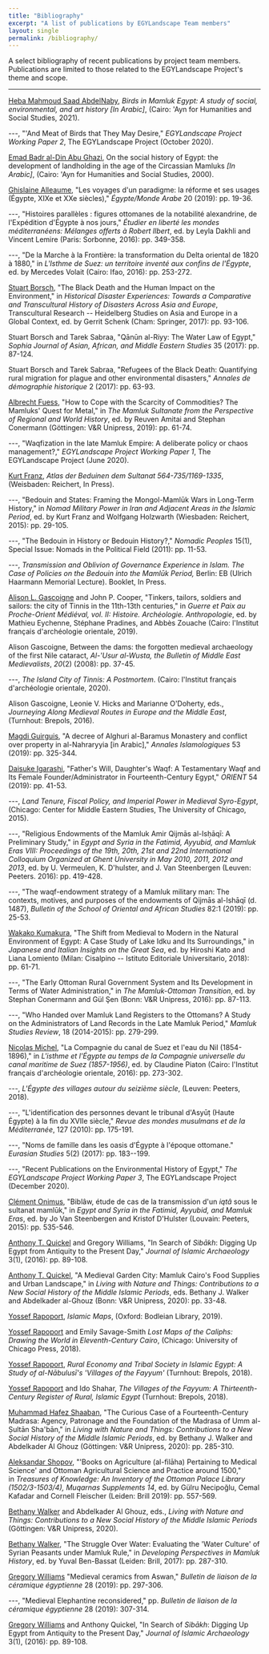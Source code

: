 ```yaml
---
title: "Bibliography"
excerpt: "A list of publications by EGYLandscape Team members"
layout: single
permalink: /bibliography/
---
```


A select bibliography of recent publications by project team members. Publications are limited to those related to the EGYLandscape Project's theme and scope.

<hr />

[Heba Mahmoud Saad AbdelNaby](https://www.egylandscape.org/members/HebaSaadAbdelnaby/), *Birds in Mamluk Egypt: A study of social, environmental, and art history \[In Arabic\]*, (Cairo: 'Ayn for Humanities and Social Studies, 2021).

---, "'And Meat of Birds that They May Desire," *EGYLandscape Project Working Paper 2*, The EGYLandscape Project (October 2020).

[Emad Badr al-Din Abu Ghazi](https://www.egylandscape.org/members/EmadAbuGhazi/), On the social history of Egypt: the development of landholding in the age of the Circassian Mamluks *\[In
Arabic\]*, (Cairo: 'Ayn for Humanities and Social Studies, 2000).

[Ghislaine Alleaume](https://www.egylandscape.org/members/GhislaineAlleaume/), "Les voyages d'un paradigme: la réforme et ses usages (Égypte, XIXe et XXe siècles)," *Égypte/Monde Arabe* 20 (2019): pp. 19-36.

---, "Histoires parallèles : figures ottomanes de la notabilité alexandrine, de l'Expédition d'Égypte à nos jours," *Étudier en liberté les mondes méditerranéens: Mélanges offerts à Robert Ilbert*, ed. by Leyla Dakhli and Vincent Lemire (Paris: Sorbonne, 2016): pp. 349-358.

---, "De la Marche à la Frontière: la transformation du Delta oriental de 1820 à 1880," in *L'Isthme de Suez: un territoire inventé aux confins de l'Égypte*, ed. by Mercedes Volait (Cairo: Ifao, 2016): pp. 253-272.

[Stuart Borsch](https://www.egylandscape.org/members/StuartBorsch/), "The Black Death and the Human Impact on the Environment," in *Historical Disaster Experiences: Towards a Comparative and Transcultural History of Disasters Across Asia and Europe*, Transcultural Research -- Heidelberg Studies on Asia and Europe in a
Global Context, ed. by Gerrit Schenk (Cham: Springer, 2017): pp. 93-106.

Stuart Borsch and Tarek Sabraa, "Qānūn al-Riyy: The Water Law of Egypt," *Sophia Journal of Asian, African, and Middle Eastern Studies* 35
(2017): pp. 87-124.

Stuart Borsch and Tarek Sabraa, "Refugees of the Black Death: Quantifying rural migration for plague and other environmental disasters," *Annales de démographie historique* 2 (2017): pp. 63-93.

[Albrecht Fuess](https://www.egylandscape.org/members/AlbrechtFuess/), "How to Cope with the Scarcity of Commodities? The Mamluks' Quest for Metal," in *The Mamluk Sultanate from the Perspective of Regional and World History*, ed. by Reuven Amitai and Stephan Conermann (Göttingen: V&R Unipress, 2019): pp. 61-74.

---, "Waqfization in the late Mamluk Empire: A deliberate policy or chaos management?," *EGYLandscape Project Working Paper 1*, The EGYLandscape Project (June 2020).

[Kurt Franz](https://www.egylandscape.org/members/KurtFranz/), *Atlas der Beduinen dem Sultanat 564-735/1169-1335*, (Weisbaden: Reichert, In Press).

---, "Bedouin and States: Framing the Mongol-Mamlūk Wars in Long-Term History," in *Nomad Military Power in Iran and Adjacent Areas in the Islamic Period*, ed. by Kurt Franz and Wolfgang Holzwarth (Wiesbaden: Reichert, 2015): pp. 29-105.

---, "The Bedouin in History or Bedouin History?," *Nomadic Peoples* 15(1), Special Issue: Nomads in the Political Field (2011): pp. 11-53.

---, *Transmission and Oblivion of Governance Experience in Islam. The Case of Policies on the Bedouin into the Mamlūk Period,* Berlin: EB (Ulrich Haarmann Memorial Lecture). Booklet, In Press.

[Alison L. Gascoigne](https://www.egylandscape.org/members/AlisonGascoigne/) and John P. Cooper, "Tinkers, tailors, soldiers and sailors: the city of Tinnis in the 11th-13th centuries," in *Guerre et Paix au Proche-Orient Médiéval, vol. II: Histoire. Archéologie. Anthropologie*, ed. by Mathieu Eychenne, Stéphane Pradines, and Abbès Zouache (Cairo: l\'Institut français d\'archéologie orientale, 2019).

Alison Gascoigne, Between the dams: the forgotten medieval archaeology of the first Nile cataract, *Al-'Usur al-Wusta, the Bulletin of Middle East Medievalists*, *20*(2) (2008): pp. 37-45.

---, *The Island City of Tinnis: A Postmortem*. (Cairo: l\'Institut français d\'archéologie orientale, 2020).

Alison Gascoigne, Leonie V. Hicks and Marianne O'Doherty, eds., *Journeying Along Medieval Routes in Europe and the Middle East*, (Turnhout: Brepols, 2016).

[Magdi Guirguis](https://www.egylandscape.org/members/MagdiGuirguis/), "A decree of Alghuri al-Baramus Monastery and conflict
over property in al-Nahraryyia \[in Arabic\]," *Annales Islamologiques*
53 (2019): pp. 325-344.

[Daisuke Igarashi](https://www.egylandscape.org/members/DaisukeIgarashi/), "Father's Will, Daughter's Waqf: A Testamentary Waqf and Its Female Founder/Administrator in Fourteenth-Century Egypt," *ORIENT* 54 (2019): pp. 41-53.

---, *Land Tenure, Fiscal Policy, and Imperial Power in Medieval Syro-Egypt*, (Chicago: Center for Middle Eastern Studies, The University of Chicago, 2015).

---, "Religious Endowments of the Mamluk Amir Qijmās al-Isḥāqī: A Preliminary Study," in *Egypt and Syria in the Fatimid, Ayyubid, and Mamluk Eras VIII: Proceedings of the 19th, 20th, 21st and 22nd International Colloquium Organized at Ghent University in May 2010, 2011, 2012 and 2013*, ed. by U. Vermeulen, K. D'hulster, and J. Van Steenbergen (Leuven: Peeters. 2016): pp. 419-428.

---, "The waqf-endowment strategy of a Mamluk military man: The contexts, motives, and purposes of the endowments of Qijmās al-Ishāqī (d. 1487), *Bulletin of the School of Oriental and African Studies* 82:1 (2019): pp. 25-53.

[Wakako Kumakura](https://www.egylandscape.org/members/WakakoKumakura/), "The Shift from Medieval to Modern in the Natural Environment of Egypt: A Case Study of Lake Idku and Its Surroundings," in *Japanese and Italian Insights on the Great Sea*, ed. by Hiroshi Kato and Liana Lomiento (Milan: Cisalpino -- Istituto Editoriale Universitario, 2018): pp. 61-71.

---, "The Early Ottoman Rural Government System and Its Development in Terms of Water Administration," in *The Mamluk-Ottoman Transition*, ed. by Stephan Conermann and Gül Şen (Bonn: V&R Unipress, 2016): pp. 87-113.

---, "Who Handed over Mamluk Land Registers to the Ottomans?
A Study on the Administrators of Land Records in the Late Mamluk
Period," *Mamluk Studies Review*, 18 (2014-2015): pp. 279-299.

[Nicolas Michel](https://www.egylandscape.org/members/NicolasMichel/), "La Compagnie du canal de Suez et l'eau du Nil (1854-1896)," in *L'isthme et l'Égypte au temps de la Compagnie universelle du canal maritime de Suez (1857-1956)*, ed. by Claudine Piaton (Cairo: l\'Institut français d\'archéologie orientale, 2016): pp.
273-302.

---, *L\'Égypte des villages autour du seizième siècle*, (Leuven: Peeters, 2018).

---, "L'identification des personnes devant le tribunal d'Asyūṭ (Haute Égypte) à la fin du XVIIe siècle," *Revue des mondes musulmans et de la Méditerranée*, 127 (2010): pp. 175-191.

---, "Noms de famille dans les oasis d'Égypte à l'époque ottomane." *Eurasian Studies* 5(2) (2017): pp. 183--199.

---, "Recent Publications on the Environmental History of Egypt," *The EGYLandscape Project* *Working Paper 3*, The EGYLandscape Project (December 2020).

[Clément Onimus](https://www.egylandscape.org/members/ClementOnimus/), "Biblâw, étude de cas de la transmission d'un *iqtâ* sous le sultanat mamlūk," in *Egypt and Syria in the Fatimid, Ayyubid, and Mamluk Eras*, ed. by Jo Van Steenbergen and Kristof D'Hulster (Louvain: Peeters, 2015): pp. 535-546.

[Anthony T. Quickel](https://www.egylandscape.org/members/AnthonyQuickel/) and Gregory Williams, "In Search of *Sibākh*: Digging Up Egypt from Antiquity to the Present Day," *Journal of Islamic Archaeology* 3(1), (2016): pp. 89-108.

[Anthony T. Quickel](https://www.egylandscape.org/members/AnthonyQuickel/), "A Medieval Garden City: Mamluk Cairo's Food Supplies and Urban Landscape," in *Living with Nature and Things: Contributions to a New Social History of the Middle Islamic Periods*, eds. Bethany J. Walker and Abdelkader al-Ghouz (Bonn: V&R Unipress, 2020): pp. 33-48.

[Yossef Rapoport](https://www.egylandscape.org/members/YossefRapoport/), *Islamic Maps*, (Oxford: Bodleian Library, 2019).

[Yossef Rapoport](https://www.egylandscape.org/members/YossefRapoport/) and Emily Savage-Smith *Lost Maps of the Caliphs: Drawing the World in Eleventh-Century Cairo*, (Chicago: University of Chicago Press, 2018).

[Yossef Rapoport](https://www.egylandscape.org/members/YossefRapoport/), *Rural Economy and Tribal Society in Islamic Egypt: A Study of al-Nābulusī's 'Villages of the* *Fayyum'* (Turnhout: Brepols, 2018).

[Yossef Rapoport](https://www.egylandscape.org/members/YossefRapoport/) and Ido Shahar, *The Villages of the Fayyum: A Thirteenth-Century Register of Rural, Islamic Egypt* (Turnhout: Brepols, 2018).

[Muhammad Hafez Shaaban](https://www.egylandscape.org/members/MuhammadShaaban/), "The Curious Case of a Fourteenth-Century Madrasa: Agency, Patronage and the Foundation of the Madrasa of Umm al-Ṣultān Sha'bān," in *Living with Nature and Things: Contributions to a New Social History of the Middle Islamic Periods*, ed. by Bethany J. Walker and Abdelkader Al Ghouz (Göttingen: V&R Unipress, 2020): pp. 285-310.

[Aleksandar Shopov](https://www.egylandscape.org/members/AleksandarShopov/), "'Books on Agriculture (al-filāha) Pertaining to Medical Science' and Ottoman Agricultural Science and Practice around 1500," in *Treasures of Knowledge: An Inventory of the Ottoman Palace Library (1502/3-1503/4), Muqarnas Supplements 14*, ed. by Gülru Necipoğlu, Cemal Kafadar and Cornell Fleischer (Leiden: Brill 2019): pp. 557-569.

[Bethany Walker](https://www.egylandscape.org/members/BethanyWalker/) and Abdelkader Al Ghouz, eds., *Living with Nature and Things: Contributions to a New Social History of the Middle Islamic Periods* (Göttingen: V&R Unipress, 2020).

[Bethany Walker](https://www.egylandscape.org/members/BethanyWalker/), "The Struggle Over Water: Evaluating the 'Water Culture' of Syrian Peasants under Mamluk Rule," in *Developing Perspectives in Mamluk History*, ed. by Yuval Ben-Bassat (Leiden: Brill, 2017): pp. 287-310.

[Gregory Williams](https://www.egylandscape.org/members/GregoryWilliams/) "Medieval ceramics from Aswan," *Bulletin de liaison de la céramique égyptienne* 28 (2019): pp. 297-306.

---, "Medieval Elephantine reconsidered," pp. *Bulletin de liaison de la céramique égyptienne* 28 (2019): 307-314.

[Gregory Williams](https://www.egylandscape.org/members/GregoryWilliams/) and Anthony Quickel, "In Search of *Sibākh*: Digging Up Egypt from Antiquity to the Present Day," *Journal of Islamic Archaeology* 3(1), (2016): pp. 89-108.
